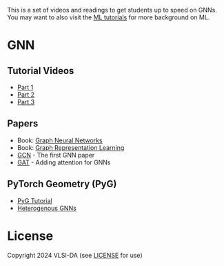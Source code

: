 
This is a set of videos and readings to get students up to speed on GNNs.
You may want to also visit the [ML tutorials](ml.md) for more background on ML.


# GNN

## Tutorial Videos
* [Part 1](https://youtu.be/fOctJB4kVlM?si=nf8-Upzhv0_fu72q)
* [Part 2](https://youtu.be/ABCGCf8cJOE?si=kj3m7JUHCriBsN59)
* [Part 3](https://youtu.be/0YLZXjMHA-8?si=HTfaxqGfodzEjPi3)

## Papers
* Book: [Graph Neural Networks](https://graph-neural-networks.github.io/)
* Book: [Graph Representation Learning](https://www.cs.mcgill.ca/~wlh/grl_book/files/GRL_Book.pdf)
* [GCN](https://arxiv.org/abs/1609.02907) - The first GNN paper
* [GAT](https://arxiv.org/abs/1710.10903) - Adding attention for GNNs

## PyTorch Geometry (PyG)
* [PyG Tutorial](https://pytorch-geometric.readthedocs.io/en/latest/get_started/introduction.html)
* [Heterogenous GNNs](https://pytorch-geometric.readthedocs.io/en/latest/tutorial/heterogeneous.html)

# License

Copyright 2024 VLSI-DA (see [LICENSE](LICENSE) for use)
